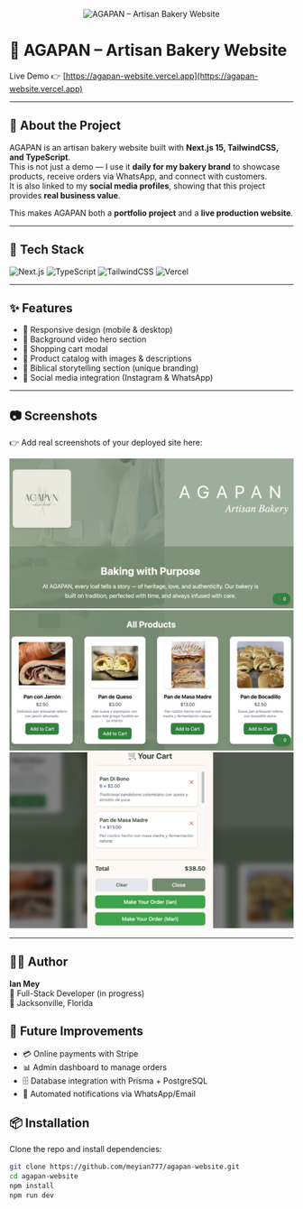 <p align="center">
  <img src="./banner.png" alt="AGAPAN – Artisan Bakery Website" />
</p>

# 🥖 AGAPAN – Artisan Bakery Website

Live Demo 👉 [https://agapan-website.vercel.app](https://agapan-website.vercel.app)

---

## 📌 About the Project
AGAPAN is an artisan bakery website built with **Next.js 15, TailwindCSS, and TypeScript**.  
This is not just a demo — I use it **daily for my bakery brand** to showcase products, receive orders via WhatsApp, and connect with customers.  
It is also linked to my **social media profiles**, showing that this project provides **real business value**.  

This makes AGAPAN both a **portfolio project** and a **live production website**.

---

## 🚀 Tech Stack
![Next.js](https://img.shields.io/badge/Next.js-000000?style=for-the-badge&logo=nextdotjs&logoColor=white)
![TypeScript](https://img.shields.io/badge/TypeScript-3178C6?style=for-the-badge&logo=typescript&logoColor=white)
![TailwindCSS](https://img.shields.io/badge/TailwindCSS-38B2AC?style=for-the-badge&logo=tailwindcss&logoColor=white)
![Vercel](https://img.shields.io/badge/Vercel-000000?style=for-the-badge&logo=vercel&logoColor=white)

---

## ✨ Features
- 📱 Responsive design (mobile & desktop)  
- 🎥 Background video hero section  
- 🛒 Shopping cart modal  
- 🥯 Product catalog with images & descriptions  
- 📖 Biblical storytelling section (unique branding)  
- 🔗 Social media integration (Instagram & WhatsApp)  

---

## 📷 Screenshots
👉 Add real screenshots of your deployed site here:  

![Home Page](./public/images/screenshot-home.png)  
![Products](./public/images/screenshot-products.png)  
![Cart](./public/images/screenshot-cart.png)  

---
## 👨‍💻 Author
**Ian Mey**  
💼 Full-Stack Developer (in progress)  
📍 Jacksonville, Florida 
## 📌 Future Improvements
- 💳 Online payments with Stripe  
- 📊 Admin dashboard to manage orders  
- 🗄️ Database integration with Prisma + PostgreSQL  
- 📢 Automated notifications via WhatsApp/Email  

## 📦 Installation
Clone the repo and install dependencies:

```bash
git clone https://github.com/meyian777/agapan-website.git
cd agapan-website
npm install
npm run dev